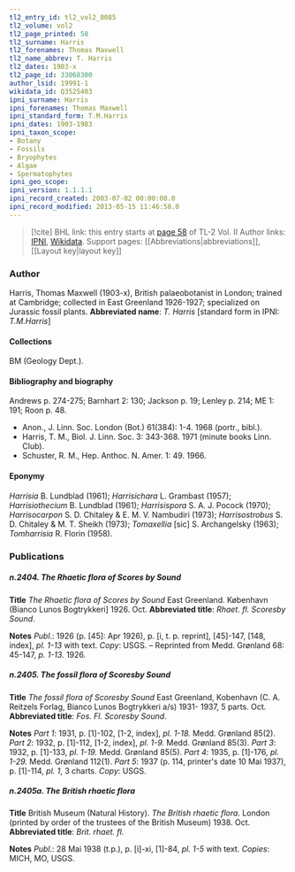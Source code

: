 ```yaml
---
tl2_entry_id: tl2_vol2_0085
tl2_volume: vol2
tl2_page_printed: 58
tl2_surname: Harris
tl2_forenames: Thomas Maxwell
tl2_name_abbrev: T. Harris
tl2_dates: 1903-x
tl2_page_id: 33068300
author_lsid: 19991-1
wikidata_id: Q3525403
ipni_surname: Harris
ipni_forenames: Thomas Maxwell
ipni_standard_form: T.M.Harris
ipni_dates: 1903-1983
ipni_taxon_scope: 
- Botany
- Fossils
- Bryophytes
- Algae
- Spermatophytes
ipni_geo_scope: 
ipni_version: 1.1.1.1
ipni_record_created: 2003-07-02 00:00:00.0
ipni_record_modified: 2013-05-15 11:46:58.0
---
```


> [!cite] BHL link: this entry starts at [page 58](https://www.biodiversitylibrary.org/page/33068300) of TL-2 Vol. II
> Author links: [IPNI](https://www.ipni.org/a/19991-1), [Wikidata](https://www.wikidata.org/wiki/Q3525403). Support pages: [[Abbreviations|abbreviations]], [[Layout key|layout key]]

### Author

Harris, Thomas Maxwell (1903-x), British palaeobotanist in London; trained at Cambridge; collected in East Greenland 1926-1927; specialized on Jurassic fossil plants. 
**Abbreviated name**: *T. Harris* \[standard form in IPNI: *T.M.Harris*\]

#### Collections

BM (Geology Dept.).

#### Bibliography and biography

Andrews p. 274-275; Barnhart 2: 130; Jackson p. 19; Lenley p. 214; ME 1: 191; Roon p. 48.
- Anon., J. Linn. Soc. London (Bot.) 61(384): 1-4. 1968 (portr., bibl.).
- Harris, T. M., Biol. J. Linn. Soc. 3: 343-368. 1971 (minute books Linn. Club).
- Schuster, R. M., Hep. Anthoc. N. Amer. 1: 49. 1966.

#### Eponymy

*Harrisia* B. Lundblad (1961); *Harrisichara* L. Grambast (1957); *Harrisiothecium* B. Lundblad (1961); *Harrisispora* S. A. J. Pocock (1970); *Harrisocarpon* S. D. Chitaley & E. M. V. Nambudiri (1973); *Harrisostrobus* S. D. Chitaley & M. T. Sheikh (1973); *Tomaxellia* \[sic\] S. Archangelsky (1963); *Tomharrisia* R. Florin (1958).

### Publications

##### n.2404. The Rhaetic flora of Scores by Sound

**Title**
*The Rhaetic flora of Scores by Sound* East Greenland. København (Bianco Lunos Bogtrykkeri\] 1926. Oct.
**Abbreviated title**: *Rhaet. fl. Scoresby Sound*.

**Notes**
*Publ*.: 1926 (p. \[45\]: Apr 1926), p. \[i, t. p. reprint\], \[45\]-147, \[148, index\], *pl. 1-13* with text.
*Copy*: USGS. – Reprinted from Medd. Grønland 68: 45-147, *p. 1-13.* 1926.

##### n.2405. The fossil flora of Scoresby Sound

**Title**
*The fossil flora of Scoresby Sound* East Greenland, Kobenhavn (C. A. Reitzels Forlag, Bianco Lunos Bogtrykkeri a/s) 1931- 1937, 5 parts. Oct.
**Abbreviated title**: *Fos. Fl. Scoresby Sound*.

**Notes**
*Part 1*: 1931, p. \[1\]-102, \[1-2, index\], *pl. 1-18.* Medd. Grønland 85(2).
*Part 2*: 1932, p. \[1\]-112, \[1-2, index\], *pl. 1-9.* Medd. Grønland 85(3).
*Part 3*: 1932, p. \[1\]-133, *pl. 1-19.* Medd. Grønland 85(5).
*Part 4*: 1935, p. \[1\]-176, *pl. 1-29.* Medd. Grønland 112(1).
*Part 5*: 1937 (p. 114, printer's date 10 Mai 1937), p. \[1\]-114, *pl. 1*, 3 charts.
*Copy*: USGS.

##### n.2405a. The British rhaetic flora

**Title**
British Museum (Natural History). *The British rhaetic flora*. London (printed by order of the trustees of the British Museum) 1938. Oct.
**Abbreviated title**: *Brit. rhaet. fl.*

**Notes**
*Publ*.: 28 Mai 1938 (t.p.), p. \[i\]-xi, \[1\]-84, *pl. 1-5* with text. *Copies*: MICH, MO, USGS.

